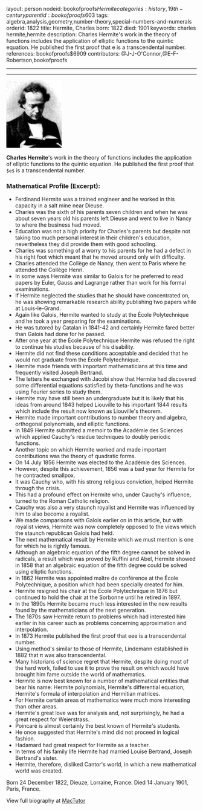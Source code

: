 layout: person
nodeid: bookofproofs$Hermite
categories: history,19th-century
parentid: bookofproofs$603
tags: algebra,analysis,geometry,number-theory,special-numbers-and-numerals
orderid: 1822
title: Hermite, Charles
born: 1822
died: 1901
keywords: charles hermite,hermite
description: Charles Hermite's work in the theory of functions includes the application of elliptic functions to the quintic equation. He published the first proof that e is a transcendental number.
references: bookofproofs$6909
contributors: @J-J-O'Connor,@E-F-Robertson,bookofproofs

---



---

![Hermite.jpg](https://github.com/bookofproofs/bookofproofs.github.io/blob/main/_sources/_assets/images/portraits/Hermite.jpg?raw=true)

**Charles Hermite**'s work in the theory of functions includes the application of elliptic functions to the quintic equation. He published the first proof that `$e$` is a transcendental number.

### Mathematical Profile (Excerpt):
* Ferdinand Hermite was a trained engineer and he worked in this capacity in a salt mine near Dieuse.
* Charles was the sixth of his parents seven children and when he was about seven years old his parents left Dieuse and went to live in Nancy to where the business had moved.
* Education was not a high priority for Charles's parents but despite not taking too much personal interest in their children's education, nevertheless they did provide them with good schooling.
* Charles was something of a worry to his parents for he had a defect in his right foot which meant that he moved around only with difficulty.
* Charles attended the Collège de Nancy, then went to Paris where he attended the Collège Henri.
* In some ways Hermite was similar to Galois for he preferred to read papers by Euler, Gauss and Lagrange rather than work for his formal examinations.
* If Hermite neglected the studies that he should have concentrated on, he was showing remarkable research ability publishing two papers while at Louis-le-Grand.
* Again like Galois, Hermite wanted to study at the École Polytechnique and he took a year preparing for the examinations.
* He was tutored by Catalan in 1841-42 and certainly Hermite fared better than Galois had done for he passed.
* After one year at the École Polytechnique Hermite was refused the right to continue his studies because of his disability.
* Hermite did not find these conditions acceptable and decided that he would not graduate from the École Polytechnique.
* Hermite made friends with important mathematicians at this time and frequently visited Joseph Bertrand.
* The letters he exchanged with Jacobi show that Hermite had discovered some differential equations satisfied by theta-functions and he was using Fourier series to study them.
* Hermite may have still been an undergraduate but it is likely that his ideas from around 1843 helped Liouville to his important 1844 results which include the result now known as Liouville's theorem.
* Hermite made important contributions to number theory and algebra, orthogonal polynomials, and elliptic functions.
* In 1849 Hermite submitted a memoir to the Académie des Sciences which applied Cauchy's residue techniques to doubly periodic functions.
* Another topic on which Hermite worked and made important contributions was the theory of quadratic forms.
* On 14 July 1856 Hermite was elected to the Académie des Sciences.
* However, despite this achievement, 1856 was a bad year for Hermite for he contracted smallpox.
* It was Cauchy who, with his strong religious conviction, helped Hermite through the crisis.
* This had a profound effect on Hermite who, under Cauchy's influence, turned to the Roman Catholic religion.
* Cauchy was also a very staunch royalist and Hermite was influenced by him to also become a royalist.
* We made comparisons with Galois earlier on in this article, but with royalist views, Hermite was now completely opposed to the views which the staunch republican Galois had held.
* The next mathematical result by Hermite which we must mention is one for which he is rightly famous.
* Although an algebraic equation of the fifth degree cannot be solved in radicals, a result which was proved by Ruffini and Abel, Hermite showed in 1858 that an algebraic equation of the fifth degree could be solved using elliptic functions.
* In 1862 Hermite was appointed maître de conférence at the École Polytechnique, a position which had been specially created for him.
* Hermite resigned his chair at the École Polytechnique in 1876 but continued to hold the chair at the Sorbonne until he retired in 1897.
* In the 1890s Hermite became much less interested in the new results found by the mathematicians of the next generation.
* The 1870s saw Hermite return to problems which had interested him earlier in his career such as problems concerning approximation and interpolation.
* In 1873 Hermite published the first proof that eee is a transcendental number.
* Using method's similar to those of Hermite, Lindemann established in 1882 that π was also transcendental.
* Many historians of science regret that Hermite, despite doing most of the hard work, failed to use it to prove the result on which would have brought him fame outside the world of mathematics.
* Hermite is now best known for a number of mathematical entities that bear his name: Hermite polynomials, Hermite's differential equation, Hermite's formula of interpolation and Hermitian matrices.
* For Hermite certain areas of mathematics were much more interesting than other areas.
* Hermite's great love was for analysis and, not surprisingly, he had a great respect for Weierstrass.
* Poincaré is almost certainly the best known of Hermite's students.
* He once suggested that Hermite's mind did not proceed in logical fashion.
* Hadamard had great respect for Hermite as a teacher.
* In terms of his family life Hermite had married Louise Bertrand, Joseph Bertrand's sister.
* Hermite, therefore, disliked Cantor's world, in which a new mathematical world was created.

Born 24 December 1822, Dieuze, Lorraine, France. Died 14 January 1901, Paris, France.

View full biography at [MacTutor](https://mathshistory.st-andrews.ac.uk/Biographies/Hermite/)
